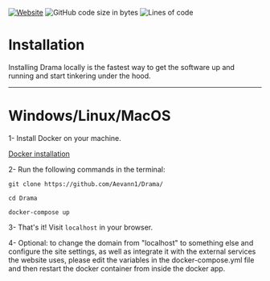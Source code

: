 [![Website](https://img.shields.io/website/https/rdrama.net?down_color=red&down_message=down&up_message=up)](https://www.rdrama.net) ![GitHub code size in bytes](https://img.shields.io/github/languages/code-size/Aevann1/Drama) ![Lines of code](https://img.shields.io/tokei/lines/github/Aevann1/Drama)

# Installation

Installing Drama locally is the fastest way to get the software up and running and start tinkering under the hood.

---

# Windows/Linux/MacOS

1- Install Docker on your machine.

[Docker installation](https://docs.docker.com/get-docker/)

2- Run the following commands in the terminal:

```
git clone https://github.com/Aevann1/Drama/

cd Drama

docker-compose up
```

3- That's it! Visit `localhost` in your browser.

4- Optional: to change the domain from "localhost" to something else and configure the site settings, as well as integrate it with the external services the website uses, please edit the variables in the docker-compose.yml file and then restart the docker container from inside the docker app.
